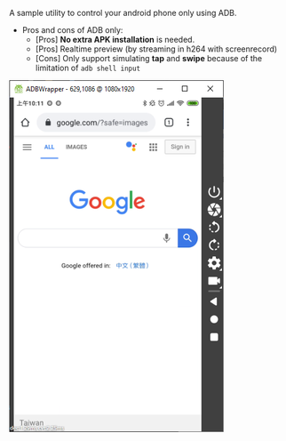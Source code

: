 A sample utility to control your android phone only using ADB.

* Pros and cons of ADB only:
  * [Pros] **No extra APK installation** is needed.
  * [Pros] Realtime preview (by streaming in h264 with screenrecord)
  * [Cons] Only support simulating **tap** and **swipe** because of the limitation of ```adb shell input```
  
![Screenshot](https://raw.githubusercontent.com/Harpseal/ADBWrapper/master/ADBWrapper/resource/screenshot/Screenshot_01.png)
